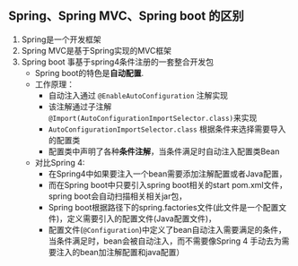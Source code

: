 ## Spring、Spring MVC、Spring boot 的区别
1. Spring是一个开发框架
2. Spring MVC是基于Spring实现的MVC框架
3. Spring boot 事基于spring4条件注册的一套整合开发包
	- Spring boot的特色是**自动配置**.
	- 工作原理：
	    + 自动注入通过 `@EnableAutoConfiguration` 注解实现
	    + 该注解通过子注解`@Import(AutoConfigurationImportSelector.class)`来实现
	    + `AutoConfigurationImportSelector.class` 根据条件来选择需要导入的配置类
	    + 配置类中声明了各种**条件注解**，当条件满足时自动注入配置类Bean
	- 对比Spring 4: 
	    + 在Spring4中如果要注入一个bean需要添加注解配置或者Java配置，
	    + 而在Spring boot中只要引入spring boot相关的start pom.xml文件，spring boot会自动扫描相关相关jar包，
	    + Spring boot根据路径下的spring.factories文件(此文件是一个配置文件)，定义需要引入的配置文件(Java配置文件)，
	    + 配置文件(`@Configuration`)中定义了bean自动注入需要满足的条件，当条件满足时，bean会被自动注入，而不需要像Spring 4 手动去为需要注入的bean加注解配置和java配置）